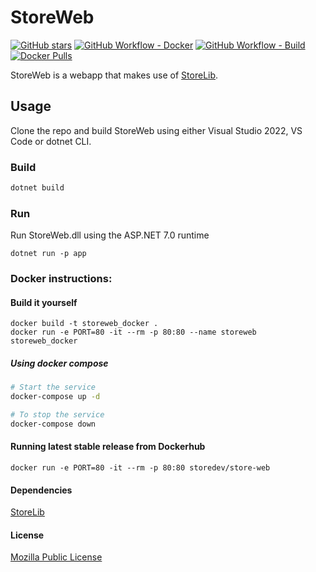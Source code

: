 # StoreWeb
[![GitHub stars](https://img.shields.io/github/stars/StoreDev/StoreWeb?style=social)](https://github.com/StoreDev/StoreWeb)
[![GitHub Workflow - Docker](https://img.shields.io/github/workflow/status/StoreDev/StoreWeb/docker?label=docker)](https://github.com/StoreDev/StoreWeb/actions?query=workflow%3Adocker)
[![GitHub Workflow - Build](https://img.shields.io/github/workflow/status/StoreDev/StoreWeb/build?label=build)](https://github.com/StoreDev/StoreWeb/actions?query=workflow%3Abuild)
[![Docker Pulls](https://img.shields.io/docker/pulls/storedev/store-web)](https://hub.docker.com/r/storedev/store-web)

StoreWeb is a webapp that makes use of [StoreLib](https://github.com/StoreDev/StoreLib).


## Usage

Clone the repo and build StoreWeb using either Visual Studio 2022, VS Code or dotnet CLI.

### Build

```sh
dotnet build
```

### Run

Run StoreWeb.dll using the ASP.NET 7.0 runtime

```
dotnet run -p app
```

### Docker instructions:

#### Build it yourself

```
docker build -t storeweb_docker .
docker run -e PORT=80 -it --rm -p 80:80 --name storeweb storeweb_docker
```

##### Using docker compose

```sh
# Start the service
docker-compose up -d

# To stop the service
docker-compose down
```

#### Running latest stable release from Dockerhub

```
docker run -e PORT=80 -it --rm -p 80:80 storedev/store-web
```


#### Dependencies
[StoreLib](https://github.com/StoreDev/StoreLib)


#### License 
[Mozilla Public License](https://www.mozilla.org/en-US/MPL/)
